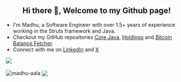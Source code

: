 <h2 align="center">Hi there 👋, Welcome to my Github page!</h2>
<ul>
  <li>I'm Madhu, a Software Engineer with over 1.5+ years of experience working in the Struts framework and Java.</li>
  <li>Checkout my GitHub repositories <a href = "https://github.com/madhu-aala/Core-Java">Core Java</a>, <a href = "https://github.com/madhu-aala/holdings">Holdings</a> and <a href = "https://github.com/madhu-aala/Bitcoin-Balance-Fetcher">Bitcoin Balance Fetcher</a>.</li>
  <li>Connect with me on <a href="https://www.linkedin.com/in/madhu-aala/">LinkedIn</a> and <a href="https://x.com/madhu_aala">X</a></li>
</ul>

&nbsp;![](https://komarev.com/ghpvc/?username=madhu-aala&color=brightgreen)
<p>&nbsp;<img align="center" src="https://github-readme-stats.vercel.app/api?username=madhu-aala&show_icons=true&locale=en" alt="madhu-aala" />
<img align="center" src="https://github-readme-stats.vercel.app/api/top-langs/?username=madhu-aala&layout=compact&hide_border=true&&langs_count=10&show_icons=true&theme=transparent" />
</p>
